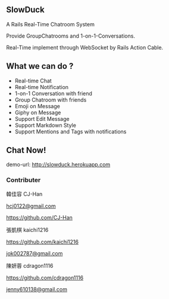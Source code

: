 ## SlowDuck

A Rails Real-Time Chatroom System

Provide GroupChatrooms and 1-on-1-Conversations.

Real-Time implement through WebSocket by Rails Action Cable.


## What we can do ?

- Real-time Chat
- Real-time Notification
- 1-on-1 Conversation with friend
- Group Chatroom with friends
- Emoji on Message
- Giphy on Message
- Support Edit Message
- Support Markdown Style
- Support Mentions and Tags with notifications



## Chat Now!
demo-url: http://slowduck.herokuapp.com



### Contributer


韓佳容 CJ-Han

hcj0122@gmail.com

https://github.com/CJ-Han



張凱棋 kaichi1216

https://github.com/kaichi1216

jok002787@gmail.com


陳妍蓉 cdragon1116

https://github.com/cdragon1116

jenny610138@gmail.com
